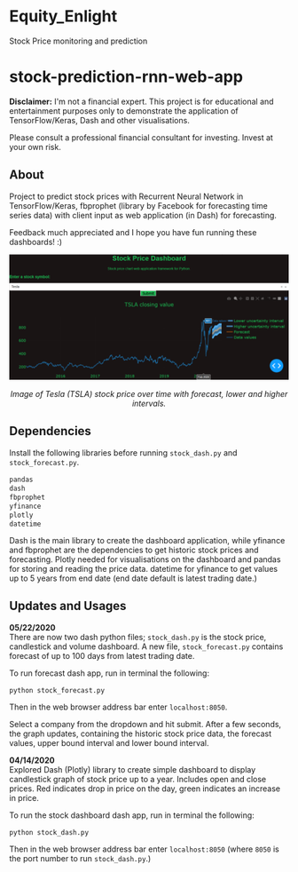 # Equity_Enlight
Stock Price monitoring and prediction
# stock-prediction-rnn-web-app
**Disclaimer:** I'm not a financial expert. This project is for educational and entertainment purposes only to demonstrate the application of TensorFlow/Keras, Dash and other visualisations.

Please consult a professional financial consultant for investing. Invest at your own risk.

## About
Project to predict stock prices with Recurrent Neural Network in TensorFlow/Keras, fbprophet (library by Facebook for forecasting time series data) with client input as web application (in Dash) for forecasting.

Feedback much appreciated and I hope you have fun running these dashboards! :)

![Image](images/image01.png)
<p align="center"><i>Image of Tesla (TSLA) stock price over time with forecast, lower and higher intervals.</i></p>

## Dependencies
Install the following libraries before running `stock_dash.py` and `stock_forecast.py`.
```
pandas
dash
fbprophet
yfinance
plotly
datetime
```
Dash is the main library to create the dashboard application, while yfinance and fbprophet are the dependencies to get historic stock prices and forecasting. Plotly needed for visualisations on the dashboard and pandas for storing and reading the price data. datetime for yfinance to get values up to 5 years from end date (end date default is latest trading date.)

## Updates and Usages
**05/22/2020**<br>
There are now two dash python files; `stock_dash.py` is the stock price, candlestick and volume dashboard. A new file, `stock_forecast.py` contains forecast of up to 100 days from latest trading date.

To run forecast dash app, run in terminal the following:
```
python stock_forecast.py
```
Then in the web browser address bar enter `localhost:8050`.

Select a company from the dropdown and hit submit. After a few seconds, the graph updates, containing the historic stock price data, the forecast values, upper bound interval and lower bound interval.

**04/14/2020**<br>
Explored Dash (Plotly) library to create simple dashboard to display candlestick graph of stock price up to a year. Includes open and close prices. Red indicates drop in price on the day, green indicates an increase in price.

To run the stock dashboard dash app, run in terminal the following:
```
python stock_dash.py
```
Then in the web browser address bar enter `localhost:8050` (where `8050` is the port number to run `stock_dash.py`.)
